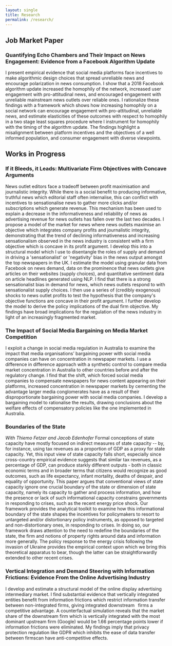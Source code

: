 ```yaml
---
layout: single
title: Research
permalink: /research/
---
```


## Job Market Paper

### Quantifying Echo Chambers and Their Impact on News Engagement: Evidence from a Facebook Algorithm Update
I present empirical evidence that social media platforms face incentives to make algorithmic design choices that spread unreliable news and encourage polarization in news consumption. I show that a 2018 Facebook algorithm update increased the homophily of the network, increased user engagement with pro-attitudinal news, and encouraged engagement with unreliable mainstream news outlets over reliable ones. I rationalize these findings with a framework which shows how increasing homophily on a social network can encourage engagement with pro-attitudinal, unreliable news, and estimate elasticities of these outcomes with respect to homophily in a two stage least squares procedure where I instrument for homophily with the timing of the algorithm update. The findings highlight a misalignment between platform incentives and the objectives of a well informed population, and consumer engagement with diverse viewpoints. 

## Works in Progress

### If it Bleeds, it Leads: Multivariate Firm Objectives with Concave Arguments
News outlet editors face a tradeoff between profit maximisation and journalistic integrity. While there is a social benefit to producing informative, truthful news which editorial staff often internalise, this can conflict with incentives to sensationalise news to gather more clicks and/or subscriptions which generate revenue. This mechanism has been used to explain a decrease in the informativeness and reliability of news as advertising revenue for news outlets has fallen over the last two decades. I propose a model of the market for news where news outlets maximise an objective which integrates company profits and journalistic integrity, demonstrating that the trend of declining informativeness and increasing sensationalism observed in the news industry is consistent with a firm objective which is concave in its profit argument. I develop this into a structural model which I use to disentangle the roles of supply and demand in driving a 'sensationalist' or 'negativity' bias in the news output amongst the top newspapers in the UK. I estimate the model using granular data from Facebook on news demand, data on the prominence that news outlets give articles on their websites (supply choices), and quantitative sentiment data on article headlines generated using NLP. I find that there is a strong sensationalist bias in demand for news, which news outlets respond to with sensationalist supply choices. I then use a series of (credibly exogenous) shocks to news outlet profits to test the hypothesis that the company's objective functions are concave in their profit argument. I further develop the model to derive the policy implications of the dual firm objective. My findings have broad implications for the regulation of the news industry in light of an increasingly fragmented market. 

### The Impact of Social Media Bargaining on Media Market Competition
I exploit a change in social media regulation in Australia to examine the impact that media organisations’ bargaining power with social media companies can have on concentration in newspaper markets. I use a difference in difference approach with a synthetic control to compare media market concentration in Australia to other countries before and after the regulatory change. I find that the shift, which forced social media companies to compensate newspapers for news content appearing on their platforms, increased concentration in newspaper markets by cementing the advantage larger media conglomerates have as a result of their disproportionate bargaining power with social media companies. I develop a bargaining model to rationalise the results, drawing conclusions about the welfare effects of compensatory policies like the one implemented in Australia. 

### Boundaries of the State
*With Thiemo Fetzer and Jacob Edenhofer*
Formal conceptions of state capacity have mostly focused on indirect measures of state capacity -- by, for instance, using tax revenues as a proportion of GDP as a proxy for state capacity. Yet, this input view of state capacity falls short, especially since cross-country empirical evidence suggests that similar tax revenues, as a percentage of GDP, can produce starkly different outputs - both in classic economic terms and in broader terms that citizens would recognize as good outcomes, such as life expectancy, infant mortality, deaths of despair, and equality of opportunity. This paper argues that conventional views of state capacity ignore one crucial boundary of the state or dimension of state capacity, namely its capacity to gather and process information, and how the presence or lack of such informational capacity constrains governments in responding to crises, such as the recent energy price shock. Our framework provides the analytical toolkit to examine how this informational boundary of the state shapes the incentives for policymakers to resort to untargeted and/or distortionary policy instruments, as opposed to targeted and non-distortionary ones, in responding to crises. In doing so, our framework draws attention to the need to redefine the boundaries of the state, the firm and notions of property rights around data and information more generally. The policy response to the energy crisis following the invasion of Ukraine provides the empirical context upon which we bring this theoretical apparatus to bear, though the latter can be straightforwardly extended to other recent crises.

### Vertical Integration and Demand Steering with Information Frictions: Evidence From the Online Advertising Industry
I develop and estimate a structural model of the online display advertising intermediary market. I find substantial evidence that vertically integrated entities benefit from information frictions which restrict information transfer between non-integrated firms, giving integrated downstream  firms a competitive advantage. A counterfactual simulation reveals that the market share of the downstream firm which is vertically integrated with the most dominant upstream firm (Google) would be 1.66 percentage points lower if information frictions were eliminated. My findings imply that privacy protection regulation like GDPR which inhibits the ease of data transfer between firmscan have anti-competitive effects.